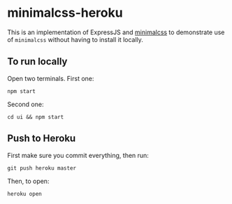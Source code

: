 # minimalcss-heroku

This is an implementation of ExpressJS and [minimalcss](https://github.com/peterbe/minimalcss)
to demonstrate use of `minimalcss` without having to install it locally.

## To run locally

Open two terminals. First one:

    npm start

Second one:

    cd ui && npm start

## Push to Heroku

First make sure you commit everything, then run:

    git push heroku master

Then, to open:

    heroku open
